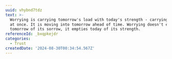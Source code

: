 ```yaml
---
uuid: vhybnd7tdz
text: >-
  Worrying is carrying tomorrow's load with today's strength - carrying two days
  at once. It is moving into tomorrow ahead of time. Worrying doesn't empty
  tomorrow of its sorrow, it empties today of its strength.
referenceId: _bxqpkejdr
categories:
  - Trust
createdDate: '2024-08-30T00:34:54.567Z'
---
```


